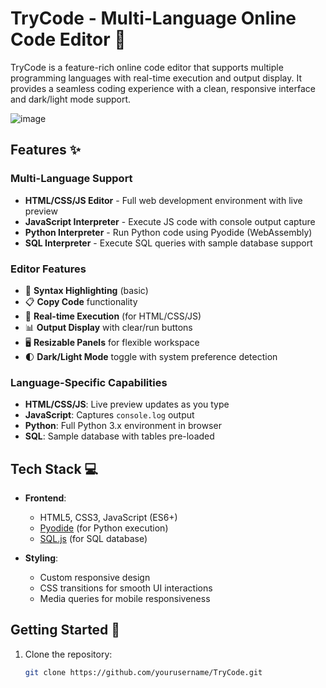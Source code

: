 # TryCode - Multi-Language Online Code Editor 🌟

TryCode is a feature-rich online code editor that supports multiple programming languages with real-time execution and output display. It provides a seamless coding experience with a clean, responsive interface and dark/light mode support.

![image](https://github.com/user-attachments/assets/d724b202-b557-4be7-a6dc-7be3ebea4d0d)

## Features ✨

### Multi-Language Support
- **HTML/CSS/JS Editor** - Full web development environment with live preview
- **JavaScript Interpreter** - Execute JS code with console output capture
- **Python Interpreter** - Run Python code using Pyodide (WebAssembly)
- **SQL Interpreter** - Execute SQL queries with sample database support

### Editor Features
- 🎨 **Syntax Highlighting** (basic)
- 📋 **Copy Code** functionality
- 🏃 **Real-time Execution** (for HTML/CSS/JS)
- 📊 **Output Display** with clear/run buttons
- 🖥️ **Resizable Panels** for flexible workspace
- 🌓 **Dark/Light Mode** toggle with system preference detection

### Language-Specific Capabilities
- **HTML/CSS/JS**: Live preview updates as you type
- **JavaScript**: Captures `console.log` output
- **Python**: Full Python 3.x environment in browser
- **SQL**: Sample database with tables pre-loaded

## Tech Stack 💻

- **Frontend**: 
  - HTML5, CSS3, JavaScript (ES6+)
  - [Pyodide](https://pyodide.org/) (for Python execution)
  - [SQL.js](https://sql.js.org/) (for SQL database)
  
- **Styling**:
  - Custom responsive design
  - CSS transitions for smooth UI interactions
  - Media queries for mobile responsiveness

## Getting Started 🚀

1. Clone the repository:
   ```bash
   git clone https://github.com/yourusername/TryCode.git
